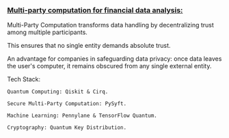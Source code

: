 ### [Multi-party computation for financial data analysis:](https://github.com/bavba/Multi-party_computation_for_financial_data_analysis/)

Multi-Party Computation transforms data handling by decentralizing trust among multiple participants.

This ensures that no single entity demands absolute trust.

An advantage for companies in safeguarding data privacy: once data leaves the user's computer, it remains obscured from any single external entity.


Tech Stack:
	
	Quantum Computing: Qiskit & Cirq.

 	Secure Multi-Party Computation: PySyft.

 	Machine Learning: Pennylane & TensorFlow Quantum.

 	Cryptography: Quantum Key Distribution.
